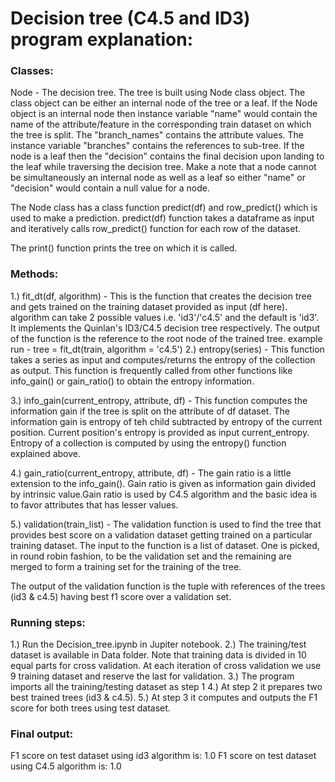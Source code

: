 # Decision tree (C4.5 and ID3) program explanation:

###	Classes:

Node - 
The decision tree. The tree is built using Node class object. The class object can be either an internal node of the tree or a leaf. If the Node object is an internal node then instance variable "name" would contain the name of the attribute/feature in the corresponding train dataset on which the tree is split. The "branch_names" contains the attribute values. The instance variable "branches" contains the references to sub-tree. If the node is a leaf then the "decision" contains the final decision upon landing to the leaf while traversing the decision tree. Make a note that a node cannot be simultaneously an internal node as well as a leaf so either "name" or "decision" would contain a null value for a node.

The Node class has a class function predict(df) and row_predict() which is used to make a prediction. predict(df) function takes a dataframe as input and iteratively calls row_predict() function for each row of the dataset.

The print() function prints the tree on which it is called. 

###	Methods: 

1.) fit_dt(df, algorithm) - 
This is the function that creates the decision tree and gets trained on the training dataset provided as input (df here). algorithm can take 2 possible values i.e. 'id3'/'c4.5' and the default is 'id3'. It implements the Quinlan's ID3/C4.5 decision tree respectively. The output of the function is the reference to the root node of the trained tree.
example run - 
tree = fit_dt(train, algorithm = 'c4.5')
2.) entropy(series) -
This function takes a series as input and computes/returns the entropy of the collection as output. This function is frequently called from other functions like info_gain() or gain_ratio() to obtain the entropy information.

3.) info_gain(current_entropy, attribute, df) -
This function computes the information gain if the tree is split on the attribute of df dataset. The information gain is entropy of teh child subtracted by entropy of the current position. Current position's entropy is provided as input current_entropy. Entropy of a collection is computed by using the entropy() function explained above.

4.) gain_ratio(current_entropy, attribute, df) -
The gain ratio is a little extension to the info_gain(). Gain ratio is given as information gain divided by intrinsic value.Gain ratio is used by C4.5 algorithm and the basic idea is to favor attributes that has lesser values.

5.) validation(train_list) -
The validation function is used to find the tree that provides best score on a validation dataset getting trained on a particular training dataset. The input to the function is a list of dataset. One is picked, in round robin fashion, to be the validation set and the remaining are merged to form a training set for the training of the tree.

The output of the validation function is the tuple with references of the trees (id3 & c4.5) having best f1 score over a validation set.

###	Running steps:

1.) Run the Decision_tree.ipynb in Jupiter notebook.
2.) The training/test dataset is available in Data folder. Note that training data is divided in 10 equal parts for cross validation. At each iteration of cross validation we use 9 training dataset and reserve the last for validation.
3.) The program imports all the training/testing dataset as step 1
4.) At step 2 it prepares two best trained trees (id3 & c4.5).
5.) At step 3 it computes and outputs the F1 score for both trees using test dataset.

###	Final output:
F1 score on test dataset using id3 algorithm is:  1.0
F1 score on test dataset using C4.5 algorithm is:  1.0

